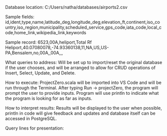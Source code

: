 Database location: C:/Users/natha/databases/airports2.csv

Sample fields: id,ident,type,name,latitude_deg,longitude_deg,elevation_ft,continent,iso_country,iso_region,municipality,scheduled_service,gps_code,iata_code,local_code,home_link,wikipedia_link,keywords

Sample record: 6523,00A,heliport,Total Rf Heliport,40.07080078,-74.93360138,11,NA,US,US-PA,Bensalem,no,00A,,00A,,,

What queries to address: Will be set up to import/reset the original database if the user chooses, and will be arranged to allow for CRUD operations of Insert, Select, Update, and Delete.

How to execute: ProjectZero.scala will be imported into VS Code and will be run through the Terminal. After typing Run -> projectZero, the program will prompt the user to provide inputs.
Program will use println to indicate what the program is looking for as far as inputs.

How to interpret results: Results will be displayed to the user when possible, println in code will give feedback and updates and database itself can be accessed in PostgreSQL.

Query lines for presentation:

